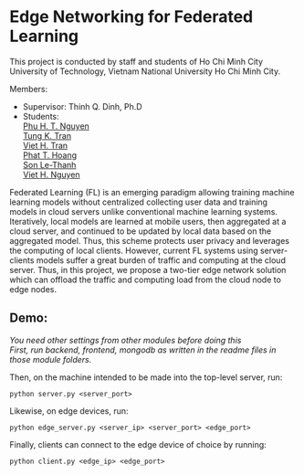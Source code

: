# Edge Networking for Federated Learning

This project is conducted by staff and students of Ho Chi Minh City University of Technology, Vietnam National University Ho Chi Minh City.

Members:
* Supervisor: Thinh Q. Dinh, Ph.D
* Students:\
[Phu H. T. Nguyen](https://github.com/phupfoem)\
[Tung K. Tran](https://github.com/KhanhTungTran)\
[Viet H. Tran](https://github.com/HoangViet144)\
[Phat T. Hoang](https://github.com/hoangphatmonter)\
[Son Le-Thanh](https://github.com/sonLe-Thanh)\
[Viet H. Nguyen](https://github.com/vietnguyen2000)

Federated Learning (FL) is an emerging paradigm allowing training machine learning models without centralized collecting user data and training models in cloud servers unlike conventional machine learning systems. Iteratively, local models are learned at mobile users, then aggregated at a cloud server, and continued to be updated by local data based on the aggregated model. Thus, this scheme protects user privacy and leverages the computing of local clients. However, current FL systems using server-clients models suffer a great burden of traffic and computing at the cloud server. Thus, in this project, we propose a two-tier edge network solution which can offload the traffic and computing load from the cloud node to edge nodes.

## Demo:
*You need other settings from other modules before doing this*\
*First, run backend, frontend, mongodb as written in the readme files in those module folders.*

Then, on the machine intended to be made into the top-level server, run:
```
python server.py <server_port>
```

Likewise, on edge devices, run:
```
python edge_server.py <server_ip> <server_port> <edge_port>
```

Finally, clients can connect to the edge device of choice by running:
```
python client.py <edge_ip> <edge_port>
```
